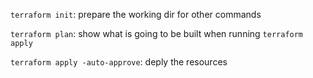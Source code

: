 `terraform init`: prepare the working dir for other commands

`terraform plan`: show what is going to be built when running `terraform apply`

`terraform apply -auto-approve`: deply the resources
